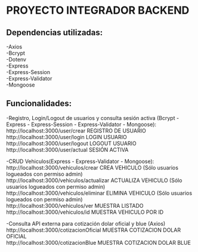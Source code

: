# PROYECTO INTEGRADOR BACKEND

## Dependencias utilizadas:  
  
-Axios  
-Bcrypt  
-Dotenv  
-Express  
-Express-Session  
-Express-Validator  
-Mongoose  

## Funcionalidades:  

-Registro, Login/Logout de usuarios y consulta sesión activa (Bcrypt - Express - Express-Session - Express-Validator - Mongoose):  
http://localhost:3000/user/crear REGISTRO DE USUARIO  
http://localhost:3000/user/login LOGIN USUARIO  
http://localhost:3000/user/logout LOGOUT USUARIO  
http://localhost:3000/user/actual SESIÓN ACTIVA  

-CRUD Vehiculos(Express - Express-Validator - Mongoose):  
http://localhost:3000/vehiculos/crear CREA VEHICULO (Sólo usuarios logueados con permiso admin)  
http://localhost:3000/vehiculos/actualizar ACTUALIZA VEHICULO (Sólo usuarios logueados con permiso admin)  
http://localhost:3000/vehiculos/eliminar ELIMINA VEHICULO (Sólo usuarios logueados con permiso admin)  
http://localhost:3000/vehiculos/ver MUESTRA LISTADO  
http://localhost:3000/vehiculos/id MUESTRA VEHICULO POR ID  

-Consulta API externa para cotización dolar oficial y blue (Axios)  
http://localhost:3000/cotizacionOficial MUESTRA COTIZACION DOLAR OFICIAL  
http://localhost:3000/cotizacionBlue MUESTRA COTIZACION DOLAR BLUE  